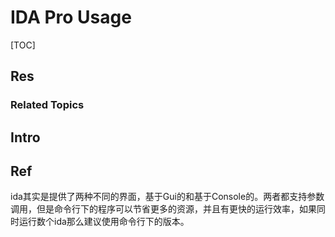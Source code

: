 # IDA Pro Usage

[TOC]



## Res
### Related Topics



## Intro



## Ref
[👍 On batch analysis]: https://hex-rays.com/blog/on-batch-analysis/

[IDA批量模式]: https://cloud.tencent.com/developer/article/2223647
ida其实是提供了两种不同的界面，基于Gui的和基于Console的。两者都支持参数调用，但是命令行下的程序可以节省更多的资源，并且有更快的运行效率，如果同时运行数个ida那么建议使用命令行下的版本。
